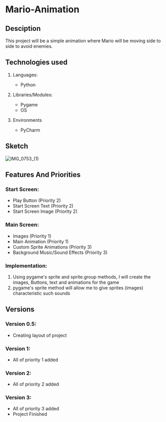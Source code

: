 # Mario-Animation
## Desciption
This project will be a simple animation where Mario will be moving side to side to avoid enemies.

## Technologies used
1. Languages:
    - Python

2. Libraries/Modules:
    - Pygame
    - OS

3. Environments
    - PyCharm

## Sketch
![IMG_0753_(1)](https://user-images.githubusercontent.com/57376726/154565581-9277a926-51a6-46d0-ac33-219b3d8f40b0.jpg)

## Features And Priorities
### Start Screen:
  - Play Button (Priority 2)
  - Start Screen Text (Priority 2)
  - Start Screen Image (Priority 2)
    
### Main Screen:
  - Images (Priority 1)
  - Main Animation (Priority 1)
  - Custom Sprite Animations (Priority 3)
  - Background Music/Sound Effects (Priority 3)
    
### Implementation:
1. Using pygame's sprite and sprite.group methods, I will create the images, Buttons, text and animations for the game
2. pygame's sprite method will allow me to give sprites (images) characteristic such sounds

## Versions
### Version 0.5:
  - Creating layout of project
### Version 1:
  - All of priority 1 added
### Version 2:
  - All of priority 2 added
### Version 3:
  - All of priority 3 added
  - Project Finished
